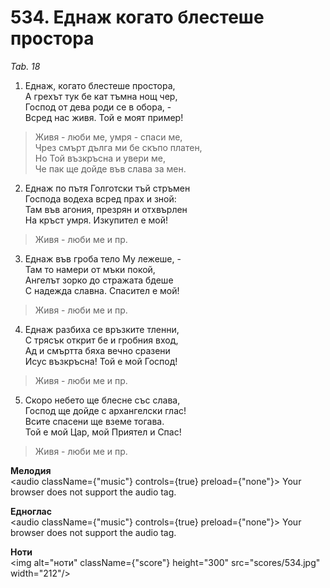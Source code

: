 # 534. Еднаж когато блестеше простора

_Tab. 18_

1. Еднаж, когато блестеше простора,  
А грехът тук бе кат тъмна нощ чер,  
Господ от дева роди се в обора, -  
Всред нас живя. Той е моят пример!  

> Живя - люби ме, умря - спаси ме,  
> Чрез смърт дълга ми бе скъпо платен,  
> Но Той възкръсна и увери ме,  
> Че пак ще дойде във слава за мен.  

2. Еднаж по пътя Голготски тъй стръмен  
Господа водеха всред прах и зной:  
Там във агония, презрян и отхвърлен  
На кръст умря. Изкупител е мой!  

> Живя - люби ме и пр.  

3. Еднаж във гроба тело Му лежеше, -  
Там то намери от мъки покой,  
Ангелът зорко до стражата бдеше  
С надежда славна. Спасител е мой!  

> Живя - люби ме и пр.  

4. Еднаж разбиха се връзките тленни,  
С трясък открит бе и гробния вход,  
Ад и смъртта бяха вечно сразени  
Исус възкръсна! Той е мой Господ!  

> Живя - люби ме и пр.  

5. Скоро небето ще блесне със слава,  
Господ ще дойде с архангелски глас!  
Всите спасени ще вземе тогава.  
Той е мой Цар, мой Приятел и Спас!  

> Живя - люби ме и пр.

**Мелодия**  
<audio className={"music"} controls={true} preload={"none"}>
    <source src="mp3/534.mp3" type="audio/mpeg"/>
    Your browser does not support the audio tag.
</audio>

**Едноглас**  
<audio className={"music"} controls={true} preload={"none"}>
    <source src="transp/534.mp3" type="audio/mpeg"/>
    Your browser does not support the audio tag.
</audio>

**Ноти**  
<img alt="ноти" className={"score"} height="300" src="scores/534.jpg" width="212"/>
